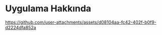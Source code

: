 # Uygulama Hakkında


https://github.com/user-attachments/assets/d08104aa-fc42-402f-b0f9-d2224dfa852a

